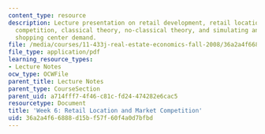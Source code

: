```yaml
---
content_type: resource
description: Lecture presentation on retail development, retail location, and market
  competition, classical theory, no-classical theory, and simulating and forecasting
  shopping center demand.
file: /media/courses/11-433j-real-estate-economics-fall-2008/36a2a4f66888d15bf57f60f4a0d7bfbd_wk6.pdf
file_type: application/pdf
learning_resource_types:
- Lecture Notes
ocw_type: OCWFile
parent_title: Lecture Notes
parent_type: CourseSection
parent_uid: a714fff7-4f46-c81c-fd24-474282e6cac5
resourcetype: Document
title: 'Week 6: Retail Location and Market Competition'
uid: 36a2a4f6-6888-d15b-f57f-60f4a0d7bfbd
---
```

